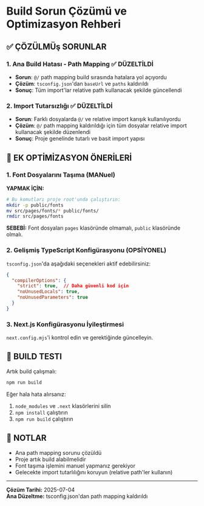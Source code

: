 # Build Sorun Çözümü ve Optimizasyon Rehberi

## ✅ ÇÖZÜLMÜş SORUNLAR

### 1. **Ana Build Hatası - Path Mapping** ✅ DÜZELTİLDİ
- **Sorun**: `@/` path mapping build sırasında hatalara yol açıyordu
- **Çözüm**: `tsconfig.json`'dan `baseUrl` ve `paths` kaldırıldı
- **Sonuç**: Tüm import'lar relative path kullanacak şekilde güncellendi

### 2. **Import Tutarsızlığı** ✅ DÜZELTİLDİ
- **Sorun**: Farklı dosyalarda `@/` ve relative import karışık kullanılıyordu
- **Çözüm**: `@/` path mapping kaldırıldığı için tüm dosyalar relative import kullanacak şekilde düzenlendi
- **Sonuç**: Proje genelinde tutarlı ve basit import yapısı

## 🔧 EK OPTİMİZASYON ÖNERİLERİ

### 1. **Font Dosyalarını Taşıma** (MANuel)
**YAPMAK İÇİN:**
```bash
# Bu komutları proje root'unda çalıştırın:
mkdir -p public/fonts
mv src/pages/fonts/* public/fonts/
rmdir src/pages/fonts
```

**SEBEBİ:** Font dosyaları `pages` klasöründe olmamalı, `public` klasöründe olmalı.

### 2. **Gelişmiş TypeScript Konfigürasyonu** (OPSİYONEL)
`tsconfig.json`'da aşağıdaki seçenekleri aktif edebilirsiniz:
```json
{
  "compilerOptions": {
    "strict": true,  // Daha güvenli kod için
    "noUnusedLocals": true,
    "noUnusedParameters": true
  }
}
```

### 3. **Next.js Konfigürasyonu İyileştirmesi**
`next.config.mjs`'i kontrol edin ve gerektiğinde güncelleyin.

## 🚀 BUILD TESTI

Artık build çalışmalı:
```bash
npm run build
```

Eğer hala hata alırsanız:
1. `node_modules` ve `.next` klasörlerini silin
2. `npm install` çalıştırın
3. `npm run build` çalıştırın

## 📝 NOTLAR

- Ana path mapping sorunu çözüldü
- Proje artık build alabilmelidir
- Font taşıma işlemini manuel yapmanız gerekiyor
- Gelecekte import tutarlılığını koruyun (relative path'ler kullanın)

---
**Çözüm Tarihi:** 2025-07-04  
**Ana Düzeltme:** tsconfig.json'dan path mapping kaldırıldı
